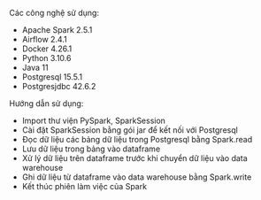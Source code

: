 Các công nghệ sử dụng:
 - Apache Spark 2.5.1
 - Airflow 2.4.1
 - Docker 4.26.1
 - Python 3.10.6
 - Java 11
 - Postgresql 15.5.1
 - Postgresjdbc 42.6.2

Hướng dẫn sử dụng:
 - Import thư viện PySpark, SparkSession
 - Cài đặt SparkSession bằng gói jar để kết nối với Postgresql
 - Đọc dữ liệu các bảng dữ liệu trong Postgresql bằng Spark.read
 - Lưu dữ liệu trong bảng vào dataframe
 - Xử lý dữ liệu trên dataframe trước khi chuyển dữ liệu vào data warehouse
 - Ghi dữ liệu từ dataframe vào data warehouse bằng Spark.write
 - Kết thúc phiên làm việc của Spark 
